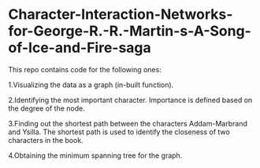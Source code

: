 # Character-Interaction-Networks-for-George-R.-R.-Martin-s-A-Song-of-Ice-and-Fire-saga

This repo contains code for the following ones:

1.Visualizing the data as a graph (in-built function).

2.Identifying the most important character. Importance is defined based on the degree of the node.

3.Finding out the shortest path between the characters Addam-Marbrand and Ysilla. The shortest path is used to identify the closeness of two characters in the book.

4.Obtaining the minimum spanning tree for the graph.
